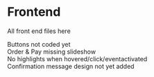 # Frontend
All front end files here

Buttons not coded yet<br>
Order & Pay missing slideshow<br>
No highlights when hovered/click/eventactivated<br>
Confirmation message design not yet added
